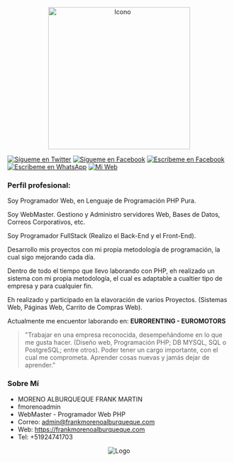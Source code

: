 <p align="center">
  <img src="https://frankmorenoalburqueque.com/images/ico490x458.png" height="320px" title="Icono">
</p>

[![Sígueme en Twitter](https://img.shields.io/twitter/follow/sendgrid.svg?style=social&label=Sígueme)](https://twitter.com/FrankMartinMor1)
[![Sígueme en Facebook](https://img.shields.io/badge/Sígueme-Faccebook-blue)](https://facebook.com/FrankMartinMA)
[![Escríbeme en Facebook](https://img.shields.io/badge/Escríbeme-Messenger-blue)](https://m.me/FrankMartinMA)
[![Escríbeme en WhatsApp](https://img.shields.io/badge/Escríbeme-WhathApp-green)](https://wa.me/51924741703)
[![Mi Web](https://img.shields.io/badge/Mi_Página-Web-blueviolet)](https://frankmorenoalburqueque.com)

### Perfíl profesional:

Soy Programador Web, en Lenguaje de Programación PHP Pura.

Soy WebMaster. Gestiono y Administro servidores Web, Bases de Datos, Correos Corporativos, etc.

Soy Programador FullStack (Realizo el Back-End y el Front-End).

Desarrollo mis proyectos con mi propia metodología de programación, la cual sigo mejorando cada día.

Dentro de todo el tiempo que llevo laborando con PHP, eh realizado un sistema con mi propia metodología, el cual es adaptable a cualtier tipo de empresa y para cualquier fin.

Eh realizado y participado en la elavoración de varios Proyectos. (Sistemas Web, Páginas Web, Carrito de Compras Web).

Actualmente me encuentor laborando en: **EURORENTING - EUROMOTORS**

> "Trabajar en una empresa reconocida, desempeñándome en lo que me gusta hacer. (Diseño web, Programación PHP; DB MYSQL, SQL o PostgreSQL; entre otros). Poder tener un cargo importante, con el cual me comprometa. Aprender cosas nuevas y jamás dejar de aprender."

### Sobre Mí

- MORENO ALBURQUEQUE FRANK MARTIN
- fmorenoadmin
- WebMaster - Programador Web PHP
- Correo: admin@frankmorenoalburqueque.com
- Web: https://frankmorenoalburqueque.com
- Tel: +51924741703

<p align="center">
  <img src="https://frankmorenoalburqueque.com/images/logo480x240.png" width="auto" title="Logo">
</p>